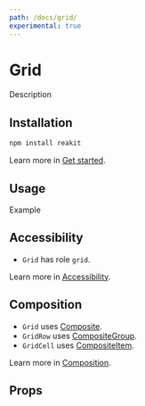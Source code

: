 ```yaml
---
path: /docs/grid/
experimental: true
---
```


# Grid

Description

<carbon-ad></carbon-ad>

## Installation

```sh
npm install reakit
```

Learn more in [Get started](/docs/get-started/).

## Usage

Example

## Accessibility

- `Grid` has role `grid`.

Learn more in [Accessibility](/docs/accessibility/).

## Composition

- `Grid` uses [Composite](/docs/composite/).
- `GridRow` uses [CompositeGroup](/docs/composite/).
- `GridCell` uses [CompositeItem](/docs/composite/).

Learn more in [Composition](/docs/composition/#props-hooks).

## Props
